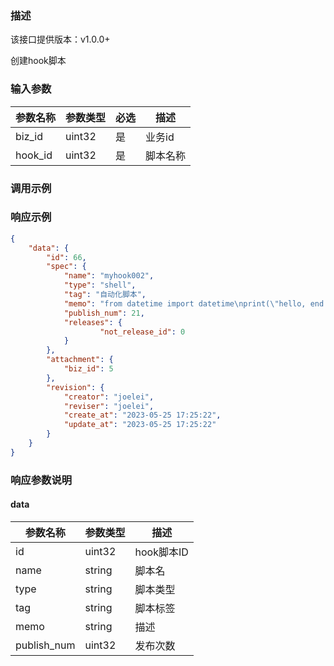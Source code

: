 ### 描述

该接口提供版本：v1.0.0+

创建hook脚本

### 输入参数

| 参数名称 | 参数类型 | 必选 | 描述     |
| -------- | -------- | ---- | -------- |
| biz_id   | uint32   | 是   | 业务id   |
| hook_id  | uint32   | 是   | 脚本名称 |

### 调用示例

### 响应示例

```json
{
    "data": {
        "id": 66,
        "spec": {
            "name": "myhook002",
            "type": "shell",
            "tag": "自动化脚本",
            "memo": "from datetime import datetime\nprint(\"hello, end at\", datetime.now())\n",
          	"publish_num": 21,
          	"releases": {
            	    "not_release_id": 0
            }
        },
        "attachment": {
            "biz_id": 5
        },
        "revision": {
            "creator": "joelei",
            "reviser": "joelei",
            "create_at": "2023-05-25 17:25:22",
            "update_at": "2023-05-25 17:25:22"
        }
    }
}
```

### 响应参数说明

#### data

| 参数名称    | 参数类型 | 描述       |
| ----------- | -------- | ---------- |
| id          | uint32   | hook脚本ID |
| name        | string   | 脚本名     |
| type        | string   | 脚本类型   |
| tag         | string   | 脚本标签   |
| memo        | string   | 描述       |
| publish_num | uint32   | 发布次数   |